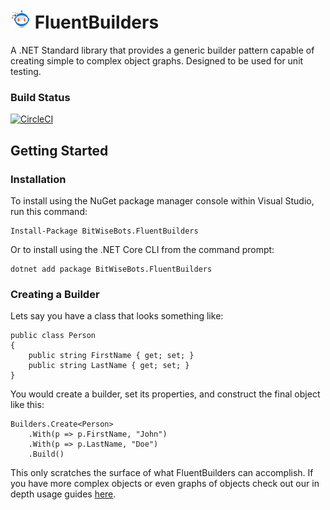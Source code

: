 # <img src="logo.png" alt="logo" width="32" height="32"> FluentBuilders
A .NET Standard library that provides a generic builder pattern capable of creating simple to complex object graphs. Designed to be used for unit testing.


### Build Status
[![CircleCI](https://circleci.com/gh/BitWiseBots/FluentBuilders/tree/main.svg?style=shield)](https://circleci.com/gh/BitWiseBots/FluentBuilders/tree/main)

## Getting Started
### Installation

To install using the NuGet package manager console within Visual Studio, run this command:
```
Install-Package BitWiseBots.FluentBuilders
```

Or to install using the .NET Core CLI from the command prompt:
```
dotnet add package BitWiseBots.FluentBuilders
```

### Creating a Builder

Lets say you have a class that looks something like:
```
public class Person
{
    public string FirstName { get; set; }
    public string LastName { get; set; }
}
```

You would create a builder, set its properties, and construct the final object like this:
```
Builders.Create<Person>
    .With(p => p.FirstName, "John")
    .With(p => p.LastName, "Doe")
    .Build()
```

This only scratches the surface of what FluentBuilders can accomplish.
If you have more complex objects or even graphs of objects check out our in depth usage guides [here](https://bitwisebots.github.io/FluentBuilders/).
